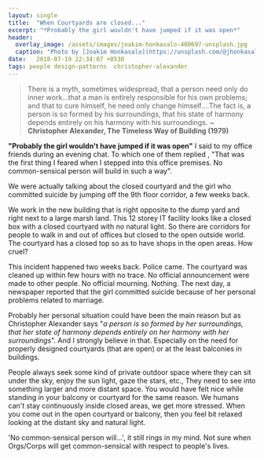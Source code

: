 ```yaml
---
layout: single
title:  "When Courtyards are closed..."
excerpt: "*Probably the girl wouldn't have jumped if it was open*"
header:
  overlay_image: /assets/images/joakim-honkasalo-400697-unsplash.jpg
  caption: "Photo by [Joakim Honkasalo](https://unsplash.com/@jhonkasalo) on [**Unsplash**](https://unsplash.com)"
date:   2018-07-19 22:34:07 +0530
tags: people design-patterns  christopher-alexander 
---
```




>There is a myth, sometimes widespread, that a person need only do inner work...that a man is entirely responsible for his own problems; and that to cure himself, he need only change himself....The fact is, a person is so formed by his surroundings, that his state of harmony depends entirely on his harmony with his surroundings.
> ~ **Christopher Alexander, The Timeless Way of Building \(1979\)** 

**"Probably the girl wouldn't have jumped if it was open"** I said to my office friends during an evening chat. To which one of them replied , "That was the first thing I feared when I stepped into this office premises. No common-sensical person will build in such a way". 

We were actually talking about the closed courtyard and the girl who committed suicide by jumping off the 9th floor corridor, a few weeks back. 

We work in the new building that is right opposite to the dump yard and right next to a large marsh land. This 12 storey IT facility looks like a closed box with a closed courtyard with no natural light. So there are corridors for people to walk in and out of offices but closed to the open outside world. The courtyard has a closed top so as to have shops in the open areas. How cruel?

This incident happened two weeks back. Police came. The courtyard was cleaned up within few hours with no trace. No official announcement were made to other people. No official mourning. Nothing. The next day, a newspaper reported that the girl committed suicide because of her personal problems related to marriage. 

Probably her personal situation could have been the main reason but as Christopher Alexander says "*a person is so formed by her surroundings, that her state of harmony depends entirely on her harmony with her surroundings*". And I strongly believe in that. Especially on the need for properly designed courtyards (that are open) or at the least balconies in buildings. 

People always seek some kind of private outdoor space where they can sit under the sky, enjoy the sun light, gaze the stars, etc., They need to see into something larger and more distant space. You would have felt nice while standing in your balcony or courtyard for the same reason. We humans can't stay continuously inside closed areas, we get more stressed. When you come out in the open courtyard or balcony, then you feel bit relaxed looking at the distant sky and natural light.

'No common-sensical person will...', it still rings in my mind. Not sure when Orgs/Corps will get common-sensical with respect to people's lives.



[mypost-docs]: https://arun-ar.github.io/
